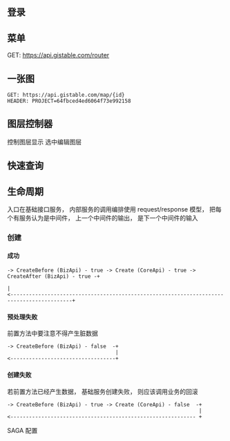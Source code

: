 ## 登录

## 菜单

GET: https://api.gistable.com/router

## 一张图

```
GET: https://api.gistable.com/map/{id}
HEADER: PROJECT=64fbced4ed6064f73e992158
```

## 图层控制器

控制图层显示
选中编辑图层

## 快速查询

## 生命周期

入口在基础接口服务， 内部服务的调用编排使用 request/response 模型， 把每个有服务认为是中间件， 上一个中间件的输出， 是下一个中间件的输入

### 创建

#### 成功

```
-> CreateBefore (BizApi) - true -> Create (CoreApi) - true -> CreateAfter (BizApi) - true -+
                                                                                           |
<------------------------------------------------------------------------------------------+
```

#### 预处理失败

前置方法中要注意不得产生脏数据

```
-> CreateBefore (BizApi) - false  -+
                                   |
<----------------------------------+
```

#### 创建失败

若前置方法已经产生数据， 基础服务创建失败， 则应该调用业务的回滚

```
-> CreateBefore (BizApi) - true -> Create (CoreApi) - false  -+
                                                              |
<------------------------------------------------------------ +
```

SAGA 配置

```

```

